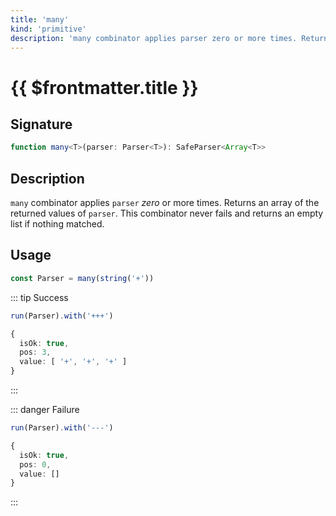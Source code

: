 ```yaml
---
title: 'many'
kind: 'primitive'
description: 'many combinator applies parser zero or more times. Returns an array of the returned values of parser.'
---
```


# {{ $frontmatter.title }} <Primitive />

## Signature

```ts
function many<T>(parser: Parser<T>): SafeParser<Array<T>>
```

## Description

`many` combinator applies `parser` *zero* or more times. Returns an array of the returned values of `parser`. This combinator never fails and returns an empty list if nothing matched.

## Usage

```ts
const Parser = many(string('+'))
```

::: tip Success
```ts
run(Parser).with('+++')

{
  isOk: true,
  pos: 3,
  value: [ '+', '+', '+' ]
}
```
:::

::: danger Failure
```ts
run(Parser).with('---')

{
  isOk: true,
  pos: 0,
  value: []
}
```
:::

